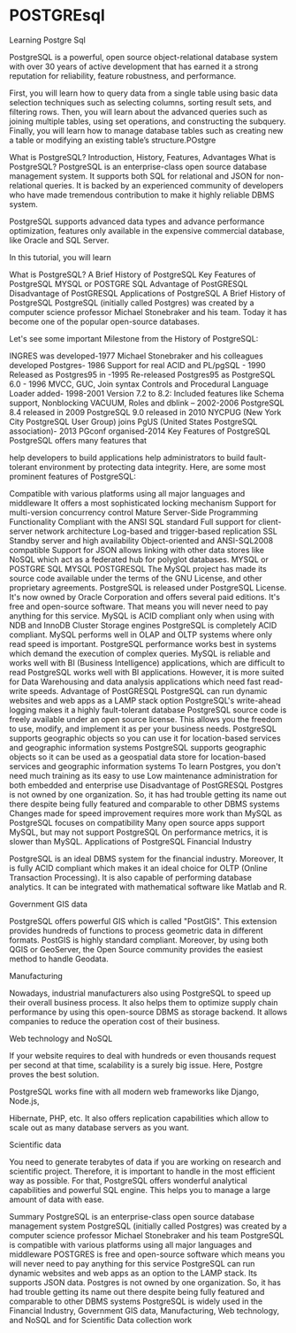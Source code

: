 # POSTGREsql
Learning Postgre Sql

PostgreSQL is a powerful, open source object-relational database system with over 30 years of active development that 
has earned it a strong reputation for reliability, feature robustness, and performance.



First, you will learn how to query data from a single table using basic data selection techniques such as selecting columns, sorting result sets, and filtering rows. 
Then, you will learn about the advanced queries such as joining multiple tables, using set operations, and constructing the subquery. 
Finally, you will learn how to manage database tables such as creating new a table or modifying an existing table’s structure.POstgre

What is PostgreSQL? Introduction, History, Features, Advantages
What is PostgreSQL?
PostgreSQL is an enterprise-class open source database management system. It supports both SQL for relational and JSON for non-relational queries. It is backed by an experienced community of developers who have made tremendous contribution to make it highly reliable DBMS system.

PostgreSQL supports advanced data types and advance performance optimization, features only available in the expensive commercial database, like Oracle and SQL Server.

In this tutorial, you will learn

What is PostgreSQL?
A Brief History of PostgreSQL
Key Features of PostgreSQL
MYSQL or POSTGRE SQL
Advantage of PostGRESQL
Disadvantage of PostGRESQL
Applications of PostgreSQL
A Brief History of PostgreSQL
PostgreSQL (initially called Postgres) was created by a computer science professor Michael Stonebraker and his team. Today it has become one of the popular open-source databases.



Let's see some important Milestone from the History of PostgreSQL:

INGRES was developed-1977
Michael Stonebraker and his colleagues developed Postgres- 1986
Support for real ACID and PL/pgSQL - 1990
Released as Postgres95 in -1995
Re-released Postgres95 as PostgreSQL 6.0 - 1996
MVCC, GUC, Join syntax Controls and Procedural Language Loader added- 1998-2001
Version 7.2 to 8.2: Included features like Schema support, Nonblocking VACUUM, Roles and dblink – 2002-2006
PostgreSQL 8.4 released in 2009
PostgreSQL 9.0 released in 2010
NYCPUG (New York City PostgreSQL User Group) joins PgUS (United States PostgreSQL association)- 2013
PGconf organised-2014
Key Features of PostgreSQL
PostgreSQL offers many features that

help developers to build applications
help administrators to build fault-tolerant environment by protecting data integrity.
Here, are some most prominent features of PostgreSQL:

Compatible with various platforms using all major languages and middleware
It offers a most sophisticated locking mechanism
Support for multi-version concurrency control
Mature Server-Side Programming Functionality
Compliant with the ANSI SQL standard
Full support for client-server network architecture
Log-based and trigger-based replication SSL
Standby server and high availability
Object-oriented and ANSI-SQL2008 compatible
Support for JSON allows linking with other data stores like NoSQL which act as a federated hub for polyglot databases.
MYSQL or POSTGRE SQL
MYSQL	POSTGRESQL
The MySQL project has made its source code available under the terms of the GNU License, and other proprietary agreements.	PostgreSQL is released under PostgreSQL License.
It's now owned by Oracle Corporation and offers several paid editions.	It's free and open-source software. That means you will never need to pay anything for this service.
MySQL is ACID compliant only when using with NDB and InnoDB Cluster Storage engines	PostgreSQL is completely ACID compliant.
MySQL performs well in OLAP and OLTP systems where only read speed is important.	PostgreSQL performance works best in systems which demand the execution of complex queries.
MySQL is reliable and works well with BI (Business Intelligence) applications, which are difficult to read	PostgreSQL works well with BI applications. However, it is more suited for Data Warehousing and data analysis applications which need fast read-write speeds.
Advantage of PostGRESQL
PostgreSQL can run dynamic websites and web apps as a LAMP stack option
PostgreSQL's write-ahead logging makes it a highly fault-tolerant database
PostgreSQL source code is freely available under an open source license. This allows you the freedom to use, modify, and implement it as per your business needs.
PostgreSQL supports geographic objects so you can use it for location-based services and geographic information systems
PostgreSQL supports geographic objects so it can be used as a geospatial data store for location-based services and geographic information systems
To learn Postgres, you don't need much training as its easy to use
Low maintenance administration for both embedded and enterprise use
Disadvantage of PostGRESQL
Postgres is not owned by one organization. So, it has had trouble getting its name out there despite being fully featured and comparable to other DBMS systems
Changes made for speed improvement requires more work than MySQL as PostgreSQL focuses on compatibility
Many open source apps support MySQL, but may not support PostgreSQL
On performance metrics, it is slower than MySQL.
Applications of PostgreSQL
Financial Industry

PostgreSQL is an ideal DBMS system for the financial industry. Moreover, It is fully ACID compliant which makes it an ideal choice for OLTP (Online Transaction Processing). It is also capable of performing database analytics. It can be integrated with mathematical software like Matlab and R.

Government GIS data



PostgreSQL offers powerful GIS which is called "PostGIS". This extension provides hundreds of functions to process geometric data in different formats. PostGIS is highly standard compliant. Moreover, by using both QGIS or GeoServer, the Open Source community provides the easiest method to handle Geodata.

Manufacturing

Nowadays, industrial manufacturers also using PostgreSQL to speed up their overall business process. It also helps them to optimize supply chain performance by using this open-source DBMS as storage backend. It allows companies to reduce the operation cost of their business.

Web technology and NoSQL

If your website requires to deal with hundreds or even thousands request per second at that time, scalability is a surely big issue. Here, Postgre proves the best solution.

PostgreSQL works fine with all modern web frameworks like Django, Node.js,

Hibernate, PHP, etc. It also offers replication capabilities which allow to scale out as many database servers as you want.

Scientific data

You need to generate terabytes of data if you are working on research and scientific project. Therefore, it is important to handle in the most efficient way as possible. For that, PostgreSQL offers wonderful analytical capabilities and powerful SQL engine. This helps you to manage a large amount of data with ease.

Summary
PostgreSQL is an enterprise-class open source database management system
PostgreSQL (initially called Postgres) was created by a computer science professor Michael Stonebraker and his team
PostgreSQL is compatible with various platforms using all major languages and middleware
POSTGRES is free and open-source software which means you will never need to pay anything for this service
PostgreSQL can run dynamic websites and web apps as an option to the LAMP stack.
Its supports JSON data.
Postgres is not owned by one organization. So, it has had trouble getting its name out there despite being fully featured and comparable to other DBMS systems
PostgreSQL is widely used in the Financial Industry, Government GIS data, Manufacturing, Web technology, and NoSQL and for Scientific Data collection work
